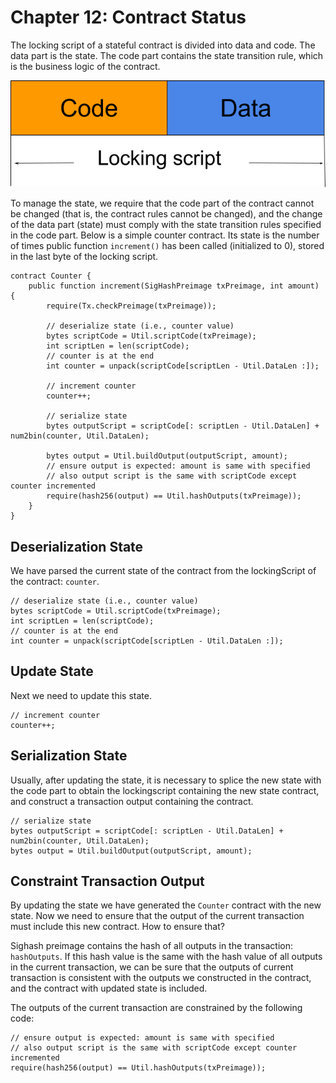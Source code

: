 # Chapter 12: Contract Status

The locking script of a stateful contract is divided into data and code. The data part is the state. The code part contains the state transition rule, which is the business logic of the contract.

![](https://github.com/sCrypt-Inc/image-hosting/blob/master/learn-scrypt-courses/04.png?raw=true)

To manage the state, we require that the code part of the contract cannot be changed (that is, the contract rules cannot be changed), and the change of the data part (state) must comply with the state transition rules specified in the code part. Below is a simple counter contract. Its state is the number of times public function ``increment()`` has been called (initialized to 0), stored in the last byte of the locking script.


```
contract Counter {
    public function increment(SigHashPreimage txPreimage, int amount) {
        require(Tx.checkPreimage(txPreimage));

        // deserialize state (i.e., counter value)
        bytes scriptCode = Util.scriptCode(txPreimage);
        int scriptLen = len(scriptCode);
        // counter is at the end
        int counter = unpack(scriptCode[scriptLen - Util.DataLen :]);

        // increment counter
        counter++;

        // serialize state
        bytes outputScript = scriptCode[: scriptLen - Util.DataLen] + num2bin(counter, Util.DataLen);
        
        bytes output = Util.buildOutput(outputScript, amount);
        // ensure output is expected: amount is same with specified
        // also output script is the same with scriptCode except counter incremented
        require(hash256(output) == Util.hashOutputs(txPreimage));
    }
}
```

## Deserialization State

We have parsed the current state of the contract from the lockingScript of the contract: `counter`.
```
// deserialize state (i.e., counter value)
bytes scriptCode = Util.scriptCode(txPreimage);
int scriptLen = len(scriptCode);
// counter is at the end
int counter = unpack(scriptCode[scriptLen - Util.DataLen :]);
```


## Update State
Next we need to update this state.

```
// increment counter
counter++;
```

## Serialization State
Usually, after updating the state, it is necessary to splice the new state with the code part to obtain the lockingscript containing the new state contract, and construct a transaction output containing the contract.

```
// serialize state
bytes outputScript = scriptCode[: scriptLen - Util.DataLen] + num2bin(counter, Util.DataLen);
bytes output = Util.buildOutput(outputScript, amount);
```
  
## Constraint Transaction Output
By updating the state we have generated the `Counter` contract with the new state. Now we need to ensure that the output of the current transaction must include this new contract. How to ensure that?

Sighash preimage contains the hash of all outputs in the transaction: `hashOutputs`. If this hash value is the same with the hash value of all outputs in the current transaction, we can be sure that the outputs of current transaction is consistent with the outputs we constructed in the contract, and the contract with updated state is included.

The outputs of the current transaction are constrained by the following code:

```
// ensure output is expected: amount is same with specified
// also output script is the same with scriptCode except counter incremented
require(hash256(output) == Util.hashOutputs(txPreimage));
```